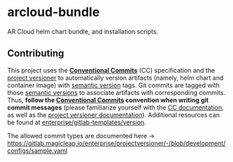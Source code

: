 # arcloud-bundle

AR Cloud helm chart bundle, and installation scripts.

## Contributing

This project uses the **[Conventional Commits](https://www.conventionalcommits.org)** (CC) specification and the
[project versioner](https://gitlab.magicleap.io/enterprise/projectversioner) to automatically version artifacts
(namely, helm chart and container image) with [semantic version](https://semver.org) tags.
Git commits are tagged with those [semantic versions](https://semver.org) to associate artifacts with corresponding commits.
Thus, **follow the **[Conventional Commits](https://www.conventionalcommits.org/)**
convention when writing git commit messages** (please familiarize yourself with the
[CC documentation](https://www.conventionalcommits.org), as well as the
[project versioner documentation](https://gitlab.magicleap.io/enterprise/projectversioner)).
Additional resources can be found at
[enterprise/gitlab-templates/version](https://gitlab.magicleap.io/enterprise/gitlab-templates/-/tree/development/version).

The allowed commit types are documented here -> https://gitlab.magicleap.io/enterprise/projectversioner/-/blob/development/configs/sample.yaml

